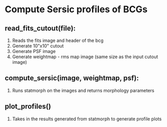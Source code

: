 # Compute Sersic profiles of BCGs

## read_fits_cutout(file):

1. Reads the fits image and header of the bcg
2. Generate 10"x10" cutout
3. Generate PSF image
4. Generate weightmap - rms map image (same size as the input cutout image)

## compute_sersic(image, weightmap, psf):

1. Runs statmorph on the images and returns morphology parameters

## plot_profiles()

1. Takes in the results generated from statmorph to generate profile plots
